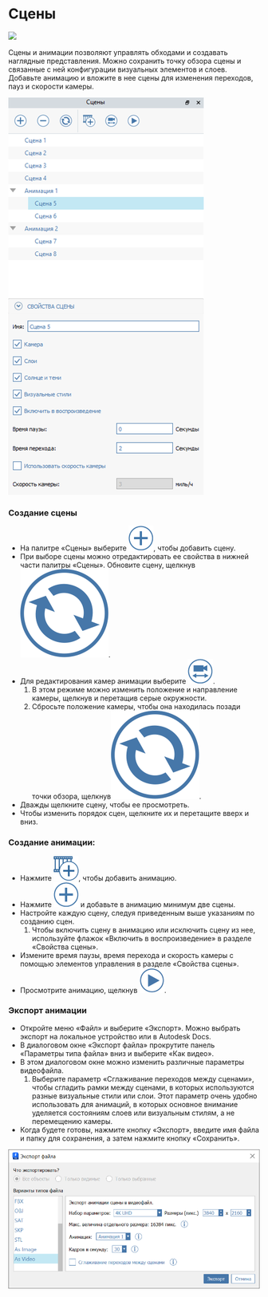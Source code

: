 # Сцены

![](../.gitbook/assets/animations-aerial.gif)

Сцены и анимации позволяют управлять обходами и создавать наглядные представления. Можно сохранить точку обзора сцены и связанные с ней конфигурации визуальных элементов и слоев. Добавьте анимацию и вложите в нее сцены для изменения переходов, пауз и скорости камеры.

![](<../.gitbook/assets/scenes UI windows.png>)

### Создание сцены

* На палитре «Сцены» выберите <img src="../.gitbook/assets/plus icon.png" alt="" data-size="line">, чтобы добавить сцену.
* При выборе сцены можно отредактировать ее свойства в нижней части палитры «Сцены». Обновите сцену, щелкнув<img src="../.gitbook/assets/refresh icon.svg" alt="" data-size="line">.
* Для редактирования камер анимации выберите <img src="../.gitbook/assets/edit cameras.png" alt="" data-size="line">.
   1. В этом режиме можно изменить положение и направление камеры, щелкнув и перетащив серые окружности.
   2. Сбросьте положение камеры, чтобы она находилась позади точки обзора, щелкнув<img src="../.gitbook/assets/refresh icon.svg" alt="" data-size="line">.
* Дважды щелкните сцену, чтобы ее просмотреть.
* Чтобы изменить порядок сцен, щелкните их и перетащите вверх и вниз.

### Создание анимации:

* Нажмите <img src="../.gitbook/assets/add animation.png" alt="" data-size="line">, чтобы добавить анимацию.
* Нажмите <img src="../.gitbook/assets/plus icon.png" alt="" data-size="line"> и добавьте в анимацию минимум две сцены.
* Настройте каждую сцену, следуя приведенным выше указаниям по созданию сцен.
   1. Чтобы включить сцену в анимацию или исключить сцену из нее, используйте флажок «Включить в воспроизведение» в разделе «Свойства сцены».
* Измените время паузы, время перехода и скорость камеры с помощью элементов управления в разделе «Свойства сцены».
* Просмотрите анимацию, щелкнув <img src="../.gitbook/assets/play icon.png" alt="" data-size="line">.

### Экспорт анимации

* Откройте меню «Файл» и выберите «Экспорт». Можно выбрать экспорт на локальное устройство или в Autodesk Docs.
* В диалоговом окне «Экспорт файла» прокрутите панель «Параметры типа файла» вниз и выберите «Как видео».
* В этом диалоговом окне можно изменить различные параметры видеофайла.
   1. Выберите параметр «Сглаживание переходов между сценами», чтобы сгладить рамки между сценами, в которых используются разные визуальные стили или слои. Этот параметр очень удобно использовать для анимаций, в которых основное внимание уделяется состояниям слоев или визуальным стилям, а не перемещению камеры.
* Когда будете готовы, нажмите кнопку «Экспорт», введите имя файла и папку для сохранения, а затем нажмите кнопку «Сохранить».

![](../.gitbook/assets/animations-export-dialog.png)
